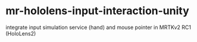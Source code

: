 # mr-hololens-input-interaction-unity
integrate input simulation service (hand) and mouse pointer in MRTKv2 RC1 (HoloLens2)
